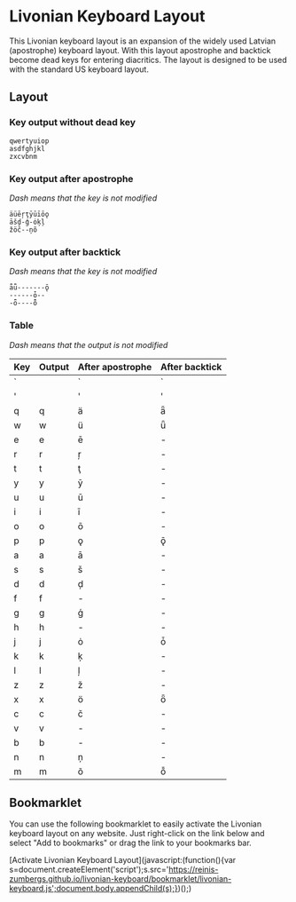 # Livonian Keyboard Layout
This Livonian keyboard layout is an expansion of the widely used Latvian (apostrophe) keyboard layout. With this layout apostrophe and backtick become dead keys for entering diacritics. The layout is designed to be used with the standard US keyboard layout.


## Layout

### Key output without dead key
    qwertyuiop
    asdfghjkl
    zxcvbnm

### Key output after apostrophe
*Dash means that the key is not modified*

    äüēŗţȳūīōǫ
    āšḑ-ģ-ȯķļ
    žöč--ņõ

### Key output after backtick
*Dash means that the key is not modified*

    ǟǖ-------ǭ
    ------ȱ--
    -ȫ----ȭ

### Table
*Dash means that the output is not modified*

| Key | Output | After apostrophe | After backtick |
| --- | --- | --- | --- |
| ` |   | ` | ` |
| ' |   | ' | ' |
| q | q | ä | ǟ |
| w | w | ü | ǖ |
| e | e | ē | - |
| r | r | ŗ | - |
| t | t | ţ | - |
| y | y | ȳ | - |
| u | u | ū | - |
| i | i | ī | - |
| o | o | ō | - |
| p | p | ǫ | ǭ |
| a | a | ā | - |
| s | s | š | - |
| d | d | ḑ | - |
| f | f | - | - |
| g | g | ģ | - |
| h | h | - | - |
| j | j | ȯ | ȱ |
| k | k | ķ | - |
| l | l | ļ | - |
| z | z | ž | - |
| x | x | ö | ȫ |
| c | c | č | - |
| v | v | - | - |
| b | b | - | - |
| n | n | ņ | - |
| m | m | õ | ȭ |


## Bookmarklet
You can use the following bookmarklet to easily activate the Livonian keyboard layout on any website. Just right-click on the link below and select "Add to bookmarks" or drag the link to your bookmarks bar.

[Activate Livonian Keyboard Layout](javascript:(function(){var s=document.createElement('script');s.src='https://reinis-zumbergs.github.io/livonian-keyboard/bookmarklet/livonian-keyboard.js';document.body.appendChild(s);})();)

